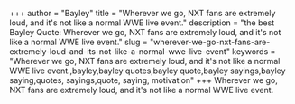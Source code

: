 +++
author = "Bayley"
title = "Wherever we go, NXT fans are extremely loud, and it's not like a normal WWE live event."
description = "the best Bayley Quote: Wherever we go, NXT fans are extremely loud, and it's not like a normal WWE live event."
slug = "wherever-we-go-nxt-fans-are-extremely-loud-and-its-not-like-a-normal-wwe-live-event"
keywords = "Wherever we go, NXT fans are extremely loud, and it's not like a normal WWE live event.,bayley,bayley quotes,bayley quote,bayley sayings,bayley saying,quotes, sayings,quote, saying, motivation"
+++
Wherever we go, NXT fans are extremely loud, and it's not like a normal WWE live event.
